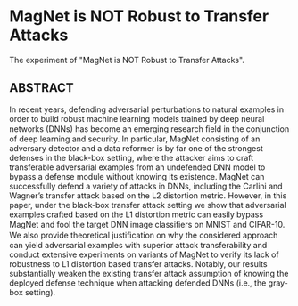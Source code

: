 MagNet is NOT Robust to Transfer Attacks
===
The experiment of "MagNet is NOT Robust to Transfer Attacks".

ABSTRACT
---
In recent years, defending adversarial perturbations to natural examples in order to build robust machine learning models trained by deep neural networks (DNNs) has become an emerging research ﬁeld in the conjunction of deep learning and security. In particular, MagNet consisting of an adversary detector and a data reformer is by far one of the strongest defenses in the black-box setting, where the attacker aims to craft transferable adversarial examples from an undefended DNN model to bypass a defense module without knowing its existence. MagNet can successfully defend a variety of attacks in DNNs, including the Carlini and Wagner’s transfer attack based on the L2 distortion metric. However, in this paper, under the black-box transfer attack setting we show that adversarial examples crafted based on the L1 distortion metric can easily bypass MagNet and
fool the target DNN image classiﬁers on MNIST and CIFAR-10. We also provide theoretical justiﬁcation on why the considered approach can yield adversarial examples with superior attack transferability and conduct extensive experiments on variants of MagNet to verify its lack of robustness to L1 distortion based transfer attacks. Notably, our results substantially weaken the existing transfer attack assumption of knowing the deployed
defense technique when attacking defended DNNs (i.e., the gray-box setting).
